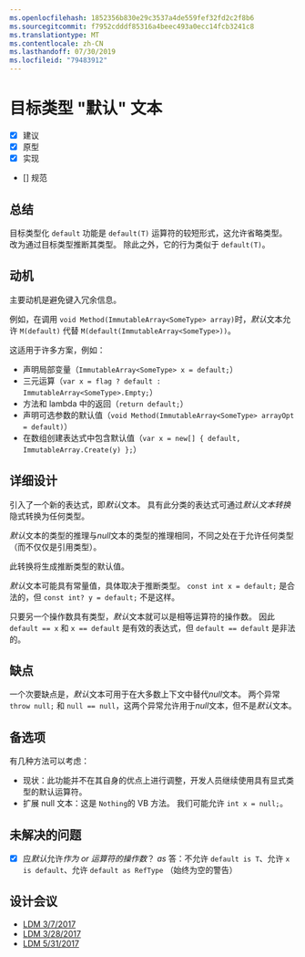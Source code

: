 ```yaml
---
ms.openlocfilehash: 1852356b830e29c3537a4de559fef32fd2c2f8b6
ms.sourcegitcommit: f7952cdddf85316a4beec493a0ecc14fcb3241c8
ms.translationtype: MT
ms.contentlocale: zh-CN
ms.lasthandoff: 07/30/2019
ms.locfileid: "79483912"
---
```

# <a name="target-typed-default-literal"></a>目标类型 "默认" 文本

* [x] 建议
* [x] 原型
* [x] 实现
* [] 规范

## <a name="summary"></a>总结
[summary]: #summary

目标类型化 `default` 功能是 `default(T)` 运算符的较短形式，这允许省略类型。 改为通过目标类型推断其类型。 除此之外，它的行为类似于 `default(T)`。

## <a name="motivation"></a>动机
[motivation]: #motivation

主要动机是避免键入冗余信息。

例如，在调用 `void Method(ImmutableArray<SomeType> array)`时，*默认*文本允许 `M(default)` 代替 `M(default(ImmutableArray<SomeType>))`。

这适用于许多方案，例如：

- 声明局部变量（`ImmutableArray<SomeType> x = default;`）
- 三元运算（`var x = flag ? default : ImmutableArray<SomeType>.Empty;`）
- 方法和 lambda 中的返回（`return default;`）
- 声明可选参数的默认值（`void Method(ImmutableArray<SomeType> arrayOpt = default)`）
- 在数组创建表达式中包含默认值（`var x = new[] { default, ImmutableArray.Create(y) };`）


## <a name="detailed-design"></a>详细设计
[design]: #detailed-design

引入了一个新的表达式，即*默认*文本。 具有此分类的表达式可通过*默认文本转换*隐式转换为任何类型。 

*默认*文本的类型的推理与*null*文本的类型的推理相同，不同之处在于允许任何类型（而不仅仅是引用类型）。

此转换将生成推断类型的默认值。

*默认*文本可能具有常量值，具体取决于推断类型。 `const int x = default;` 是合法的，但 `const int? y = default;` 不是这样。

只要另一个操作数具有类型，*默认*文本就可以是相等运算符的操作数。 因此 `default == x` 和 `x == default` 是有效的表达式，但 `default == default` 是非法的。

## <a name="drawbacks"></a>缺点
[drawbacks]: #drawbacks

一个次要缺点是，*默认*文本可用于在大多数上下文中替代*null*文本。 两个异常 `throw null;` 和 `null == null`，这两个异常允许用于*null*文本，但不是*默认*文本。

## <a name="alternatives"></a>备选项
[alternatives]: #alternatives

有几种方法可以考虑：

- 现状：此功能并不在其自身的优点上进行调整，开发人员继续使用具有显式类型的默认运算符。
- 扩展 null 文本：这是 `Nothing`的 VB 方法。 我们可能允许 `int x = null;`。

## <a name="unresolved-questions"></a>未解决的问题
[unresolved]: #unresolved-questions

- [x] 应*默认*允许*作为 or 运算符的操作数*？ *as* 答：不允许 `default is T`、允许 `x is default`、允许 `default as RefType` （始终为空的警告）

## <a name="design-meetings"></a>设计会议

- [LDM 3/7/2017](https://github.com/dotnet/csharplang/blob/master/meetings/2017/LDM-2017-03-07.md)
- [LDM 3/28/2017](https://github.com/dotnet/csharplang/blob/master/meetings/2017/LDM-2017-03-28.md)
- [LDM 5/31/2017](https://github.com/dotnet/csharplang/blob/master/meetings/2017/LDM-2017-05-31.md#default-in-operators)
